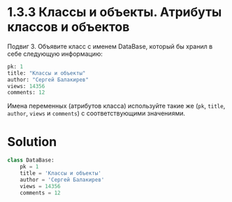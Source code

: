 # 1.3.3 Классы и объекты. Атрибуты классов и объектов

Подвиг 3. Объявите класс с именем DataBase, который бы хранил в себе следующую информацию:

```python
pk: 1
title: "Классы и объекты"
author: "Сергей Балакирев"
views: 14356
comments: 12
```

Имена переменных (атрибутов класса) используйте такие же (`pk`, `title`, `author`, `views` и `comments`) с
соответствующими значениями.

# Solution

```python
class DataBase:
    pk = 1
    title = 'Классы и объекты'
    author = 'Сергей Балакирев'
    views = 14356
    comments = 12
```
